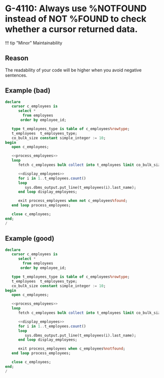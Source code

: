 # G-4110: Always use %NOTFOUND instead of NOT %FOUND to check whether a cursor returned data.

!!! tip "Minor"
    Maintainability

## Reason

The readability of your code will be higher when you avoid negative sentences.

## Example (bad)

``` sql
declare
   cursor c_employees is
      select *
        from employees
       order by employee_id;

   type t_employees_type is table of c_employees%rowtype;
   t_employees  t_employees_type;
   co_bulk_size constant simple_integer := 10;
begin
   open c_employees;

   <<process_employees>>
   loop
      fetch c_employees bulk collect into t_employees limit co_bulk_size;

      <<display_employees>>
      for i in 1..t_employees.count()
      loop
         sys.dbms_output.put_line(t_employees(i).last_name);
      end loop display_employees;

      exit process_employees when not c_employees%found;
   end loop process_employees;

   close c_employees;
end;
/
```

## Example (good)

``` sql
declare
   cursor c_employees is
      select *
        from employees
       order by employee_id;

   type t_employees_type is table of c_employees%rowtype;
   t_employees  t_employees_type;
   co_bulk_size constant simple_integer := 10;
begin
   open c_employees;

   <<process_employees>>
   loop
      fetch c_employees bulk collect into t_employees limit co_bulk_size;

      <<display_employees>>
      for i in 1..t_employees.count()
      loop
         sys.dbms_output.put_line(t_employees(i).last_name);
      end loop display_employees;

      exit process_employees when c_employees%notfound;
   end loop process_employees;

   close c_employees;
end;
/
```